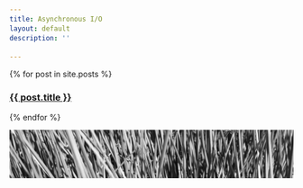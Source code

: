 ```yaml
---
title: Asynchronous I/O
layout: default
description: ''

---
```

{% for post in site.posts %}

<h3> <a href="{{ post.url }}">{{ post.title }}</a><br> </h3>

{% endfor %}

![](/uploads/grass_banner.JPG)